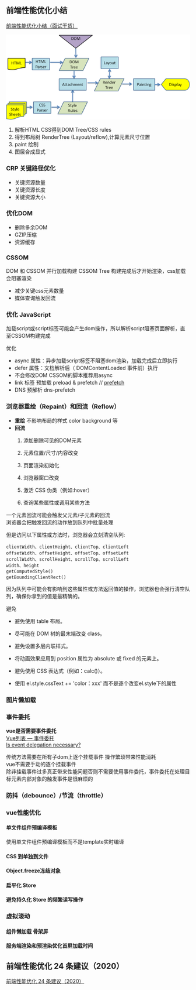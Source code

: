 
## 前端性能优化小结
[前端性能优化小结（面试干货）](https://zhuanlan.zhihu.com/p/113864878?from_voters_page=true)  

![浏览器渲染过程](./img/2021-06-14-browser-rende.png)

1. 解析HTML CSS得到DOM Tree/CSS rules
2. 得到布局树 RenderTree (Layout/reflow),计算元素尺寸位置
3. paint 绘制
4. 图层合成显式

### CRP 关键路径优化

- 关键资源数量
- 关键资源长度
- 关键资源大小

### 优化DOM
- 删除多余DOM
- GZIP压缩
- 资源缓存
### CSSOM
DOM 和 CSSOM 并行加载构建
CSSOM Tree 构建完成后才开始渲染，css加载会阻塞渲染

- 减少关键css元素数量
- 媒体查询触发回流 

### 优化 JavaScript
加载script或script标签可能会产生dom操作，所以解析script阻塞页面解析，直至CSSOM构建完成

优化
- async 属性：异步加载script标签不阻塞dom渲染，加载完成后立即执行
- defer 属性：文档解析后（ DOMContentLoaded 事件前）执行
- 不会修改DOM CSSOM的脚本推荐用async
- link 标签 预加载 preload & prefetch // [prefetch](../../日志\2021\log-2021-03-29.md#2__缓存位置)
- DNS 预解析 dns-prefetch

### 浏览器重绘（Repaint）和回流（Reflow）

- **重绘** 不影响布局的样式 color background 等
- **回流**
    1. 添加删除可见的DOM元素
    2. 元素位置/尺寸/内容改变
    3. 页面渲染初始化
    4. 浏览器窗口改变
    
    5. 激活 CSS 伪类（例如:hover）
    6. 查询某些属性或调用某些方法

一个元素回流可能会触发父元素/子元素的回流  
浏览器会把触发回流的动作放到队列中批量处理

但是访问以下属性或方法时，浏览器会立刻清空队列:
```
clientWidth、clientHeight、clientTop、clientLeft
offsetWidth、offsetHeight、offsetTop、offsetLeft
scrollWidth、scrollHeight、scrollTop、scrollLeft
width、height
getComputedStyle()
getBoundingClientRect()
```
因为队列中可能会有影响到这些属性或方法返回值的操作，浏览器也会强行清空队列，确保你拿到的值是最精确的。

避免
- 避免使用 table 布局。
- 尽可能在 DOM 树的最末端改变 class。
- 避免设置多层内联样式。
- 将动画效果应用到 position 属性为 absolute 或 fixed 的元素上。
- 避免使用 CSS 表达式（例如：calc()）。

- 使用 el.style.cssText += 'color：xxx' 而不是逐个改变el.style下的属性

### 图片懒加载
### 事件委托
**vue是否需要事件委托**  
[Vue列表 — 事件委托](https://segmentfault.com/a/1190000011698763)  
[Is event delegation necessary?](https://forum.vuejs.org/t/is-event-delegation-necessary/3701)

传统方法需要在所有子dom上逐个挂载事件 操作繁琐带来性能消耗  
vue不需要手动的逐个挂载事件  
除非挂载事件过多真正带来性能问题否则不需要使用事件委托，事件委托在处理目标元素内部对象的触发事件是很麻烦的

### 防抖（debounce）/节流（throttle）

### vue性能优化
#### 单文件组件预编译模板
使用单文件组件预编译模板而不是template实时编译
#### CSS 到单独到文件
#### Object.freeze冻结对象
#### 扁平化 Store
#### 避免持久化 Store 的频繁读写操作
### 虚拟滚动
#### 组件懒加载 骨架屏

#### 服务端渲染和预渲染优化首屏加载时间

## 前端性能优化 24 条建议（2020）
[前端性能优化 24 条建议（2020）](https://segmentfault.com/a/1190000022205291)